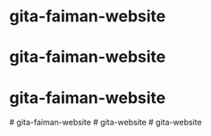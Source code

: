 # gita-faiman-website
# gita-faiman-website
# gita-faiman-website
#   g i t a - f a i m a n - w e b s i t e  
 # gita-website
#   g i t a - w e b s i t e  
 